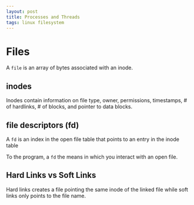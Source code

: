 ```yaml
---
layout: post
title: Processes and Threads
tags: linux filesystem
---
```


# Files

A `file` is an array of bytes associated with an inode.

## inodes

Inodes contain information on file type, owner, permissions, timestamps, # of hardlinks, # of blocks, and pointer to data blocks.

## file descriptors (fd)

A `fd` is an index in the open file table that points to an entry in the inode table

To the program, a `fd` the means in which you interact with an open file.

## Hard Links vs Soft Links

Hard links creates a file pointing the same inode of the linked file while soft links only points to the file name.
